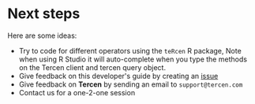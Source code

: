 
# Next steps

Here are some ideas:

* Try to code for different operators using the ``teRcen`` R package, Note when 
using R Studio it will auto-complete when you type the methods on the Tercen 
client and tercen query object.
* Give feedback on this developer's guide by creating an [issue](https://github.com/tercen/appbuilders-guide/issues)
* Give feedback on __Tercen__ by sending an email to `support@tercen.com`
* Contact us for a one-2-one session

